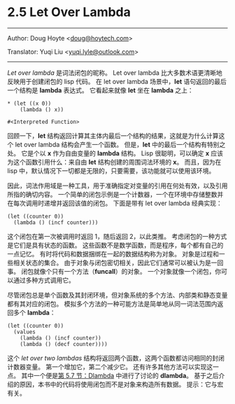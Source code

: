 # 2.5 Let Over Lambda

---

Author: Doug Hoyte <[doug@hoytech.com](mailto:doug@hoytech.com)>

Translator: Yuqi Liu <[yuqi.lyle@outlook.com](mailto:yuqi.lyle%40outlook.com)>

---

_Let over lambda_ 是词法闭包的昵称。 Let over lambda 比大多数术语更清晰地反映用于创建闭包的 lisp 代码。 在 let over lambda 场景中，**let** 语句返回的最后一个结构是 **lambda** 表达式。 它看起来就像 **let** 坐在 **lambda** 之上：
```
* (let ((x 0))
    (lambda () x))

#<Interpreted Function>
```
回顾一下，**let** 结构返回计算其主体内最后一个结构的结果，这就是为什么计算这个 let over lambda 结构会产生一个函数。 但是，**let** 中的最后一个结构有特别之处。 它是个以 **x** 作为自由变量的 **lambda** 结构。 Lisp 很聪明，可以确定 **x** 应该为这个函数引用什么：来自由 **let** 结构创建的周围词法环境的 **x**。 而且，因为在 lisp 中，默认情况下一切都是无限的，只要需要，该功能就可以使用该环境。


因此，词法作用域是一种工具，用于准确指定对变量的引用在何处有效，以及引用所指的确切内容。 一个简单的闭包示例是一个计数器，一个在环境中存储整数并在每次调用时递增并返回该值的闭包。 下面是带有 let over lambda 经典实现：
```
(let ((counter 0))
  (lambda () (incf counter)))
```
这个闭包在第一次被调用时返回 1，随后返回 2，以此类推。 考虑闭包的一种方式是它们是具有状态的函数。 这些函数不是数学函数，而是程序，每个都有自己的一点记忆。 有时将代码和数据捆绑在一起的数据结构称为对象。 对象是过程和一些相关状态的集合。 由于对象与闭包密切相关，因此它们通常可以被认为是一回事。 闭包就像个只有一个方法（**funcall**）的对象。 一个对象就像一个闭包，你可以通过多种方式调用它。


尽管闭包总是单个函数及其封闭环境，但对象系统的多个方法、内部类和静态变量都有其对应的闭包。 模拟多个方法的一种可能方法是简单地从同一词法范围内返回多个 **lambda**：
```
(let ((counter 0))
  (values
    (lambda () (incf counter))
    (lambda () (decf counter))))
```
这个 _let over two lambdas_ 结构将返回两个函数，这两个函数都访问相同的封闭计数器变量。 第一个增加它，第二个减少它。 还有许多其他方法可以实现这一点。 其中一个便是[第 5.7 节：Dlambda](../Chapter05/5.7-dlambda.md) 中进行了讨论的 **dlambda**。 基于之后介绍的原因，本书中的代码将使用闭包而不是对象来构造所有数据。 提示：它与宏有关。
